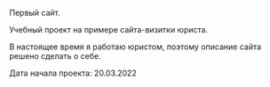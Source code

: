 Первый сайт.

Учебный проект на примере сайта-визитки юриста.

В настоящее время я работаю юристом, поэтому описание сайта решено сделать о себе.

Дата начала проекта: 20.03.2022
